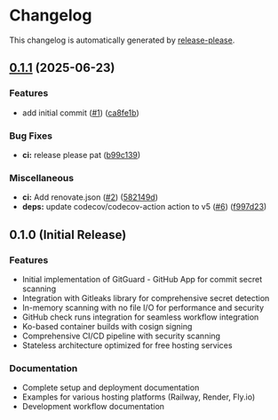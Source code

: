 # Changelog

This changelog is automatically generated by [release-please](https://github.com/googleapis/release-please).

## [0.1.1](https://github.com/omercnet/gitguard/compare/v0.1.0...v0.1.1) (2025-06-23)


### Features

* add initial commit ([#1](https://github.com/omercnet/gitguard/issues/1)) ([ca8fe1b](https://github.com/omercnet/gitguard/commit/ca8fe1b5bcf650942b3eef6d954c95b6422cb792))


### Bug Fixes

* **ci:** release please pat ([b99c139](https://github.com/omercnet/gitguard/commit/b99c139c745c00b00659d65c25804a2b934741ba))


### Miscellaneous

* **ci:** Add renovate.json ([#2](https://github.com/omercnet/gitguard/issues/2)) ([582149d](https://github.com/omercnet/gitguard/commit/582149dbc4da2865ed16e914750f050e16fafa77))
* **deps:** update codecov/codecov-action action to v5 ([#6](https://github.com/omercnet/gitguard/issues/6)) ([f997d23](https://github.com/omercnet/gitguard/commit/f997d237648e466f2f298fdcc922c1931a742313))

## 0.1.0 (Initial Release)

### Features

* Initial implementation of GitGuard - GitHub App for commit secret scanning
* Integration with Gitleaks library for comprehensive secret detection
* In-memory scanning with no file I/O for performance and security
* GitHub check runs integration for seamless workflow integration
* Ko-based container builds with cosign signing
* Comprehensive CI/CD pipeline with security scanning
* Stateless architecture optimized for free hosting services

### Documentation

* Complete setup and deployment documentation
* Examples for various hosting platforms (Railway, Render, Fly.io)
* Development workflow documentation

